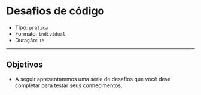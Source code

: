# Desafios de código

- Tipo: `prática`
- Formato: `individual`
- Duração: `1h`

***

## Objetivos

- A seguir apresentammos uma série de desafios que você deve completar para testar seus conhecimentos.
